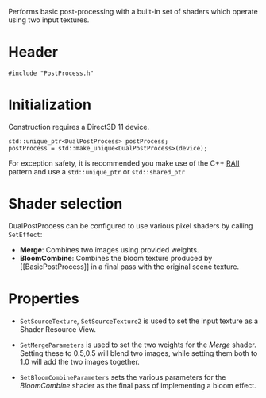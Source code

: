 Performs basic post-processing with a built-in set of shaders which operate using two input textures.

# Header

    #include "PostProcess.h"

# Initialization
Construction requires a Direct3D 11 device.

    std::unique_ptr<DualPostProcess> postProcess;
    postProcess = std::make_unique<DualPostProcess>(device);

For exception safety, it is recommended you make use of the C++ [RAII](http://en.wikipedia.org/wiki/Resource_Acquisition_Is_Initialization) pattern and use a ``std::unique_ptr`` or ``std::shared_ptr``

# Shader selection

DualPostProcess can be configured to use various pixel shaders by calling ``SetEffect``:

* **Merge**: Combines two images using provided weights.
* **BloomCombine**: Combines the bloom texture produced by [[BasicPostProcess]] in a final pass with the original scene texture.
    
# Properties

* ``SetSourceTexture``, ``SetSourceTexture2`` is used to set the input texture as a Shader Resource View.

* ``SetMergeParameters`` is used to set the two weights for the _Merge_ shader. Setting these to 0.5,0.5 will blend two images, while setting them both to 1.0 will add the two images together.

* ``SetBloomCombineParameters`` sets the various parameters for the _BloomCombine_ shader as the final pass of implementing a bloom effect.
